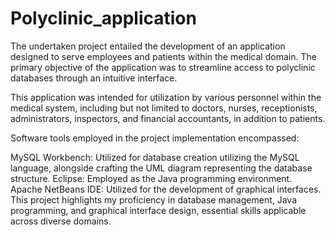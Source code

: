 # Polyclinic_application
The undertaken project entailed the development of an application designed to serve employees and patients within the medical domain. The primary objective of the application was to streamline access to polyclinic databases through an intuitive interface.

This application was intended for utilization by various personnel within the medical system, including but not limited to doctors, nurses, receptionists, administrators, inspectors, and financial accountants, in addition to patients.

Software tools employed in the project implementation encompassed:

MySQL Workbench: Utilized for database creation utilizing the MySQL language, alongside crafting the UML diagram representing the database structure.
Eclipse: Employed as the Java programming environment.
Apache NetBeans IDE: Utilized for the development of graphical interfaces.
This project highlights my proficiency in database management, Java programming, and graphical interface design, essential skills applicable across diverse domains.






